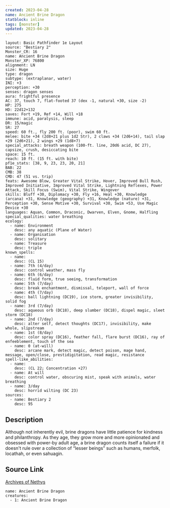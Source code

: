 ```yaml
---
created: 2023-04-28
name: Ancient Brine Dragon
statblock: inline
tags: [monster]
updated: 2023-04-28
---
```

```statblock
layout: Basic Pathfinder 1e Layout
source: "Bestiary 2"
Monster_CR: 16
name: Ancient Brine Dragon
Monster_XP: 76800
alignment: LN
size: Huge
type: dragon
subtype: (extraplanar, water)
INI: +3
perception: +30
senses: dragon senses
aura: frightful presence
AC: 37, touch 7, flat-footed 37 (dex -1, natural +30, size -2)
HP: 275
HD: 22d12+132
saves: Fort +19, Ref +14, Will +18
immune: acid, paralysis, sleep
DR: 15/magic
SR: 27
speed: 60 ft., fly 200 ft. (poor), swim 60 ft.
melee: bite +34 (2d8+21 plus 1d2 Str), 2 claws +34 (2d6+14), tail slap +29 (2d6+21), 2 wings +29 (1d8+7)
special_attacks: breath weapon (100-ft. line, 20d6 acid, DC 27), capsize, crush, desiccating bite
space: 15 ft.
reach: 10 ft. (15 ft. with bite)
pf1e_stats: [38, 9, 23, 23, 20, 21]
BAB: 22
CMB: 38
CMD: 47 (51 vs. trip)
feats: Awesome Blow, Greater Vital Strike, Hover, Improved Bull Rush, Improved Initiative, Improved Vital Strike, Lightning Reflexes, Power Attack, Skill Focus (Swim), Vital Strike, Wingover
skills: Bluff +30, Diplomacy +30, Fly +16, Heal +30, Knowledge (arcana) +31, Knowledge (geography) +31, Knowledge (nature) +31, Perception +30, Sense Motive +30, Survival +30, Swim +53, Use Magic Device +30
languages: Aquan, Common, Draconic, Dwarven, Elven, Gnome, Halfling
special_qualities: water breathing
ecology:
  - name: Environment
    desc: any aquatic (Plane of Water)
  - name: Organisation
    desc: solitary
  - name: Treasure
    desc: triple
known_spells:
  - name:
    desc: (CL 15)
  - name: 7th (4/day)
    desc: control weather, mass fly
  - name: 6th (6/day)
    desc: fluid form, true seeing, transformation
  - name: 5th (7/day)
    desc: break enchantment, dismissal, teleport, wall of force
  - name: 4th (7/day)
    desc: ball lightning (DC19), ice storm, greater invisibility, solid fog
  - name: 3rd (7/day)
    desc: aqueous orb (DC18), deep slumber (DC18), dispel magic, sleet storm (DC18)
  - name: 2nd (7/day)
    desc: alter self, detect thoughts (DC17), invisibility, make whole, slipstream
  - name: 1st (8/day)
    desc: color spray (DC16), feather fall, flare burst (DC16), ray of enfeeblement, touch of the sea
  - name: 0 (at-will)
    desc: arcane mark, detect magic, detect poison, mage hand, message, open/close, prestidigitation, read magic, resistance
spell-like_abilities:
  - name:
    desc: (CL 22; Concentration +27)
  - name: At will
    desc: control water, obscuring mist, speak with animals, water breathing
  - name: 3/day
    desc: horrid wilting (DC 23)
sources:
  - name: Bestiary 2
    desc: 95
```
## Description
Although not inherently evil, brine dragons have little patience for kindness and philanthropy. As they age, they grow more and more opinionated and obsessed with power-by adult age, a brine dragon counts itself a failure if it doesn't rule over a collection of “lesser beings” such as humans, merfolk, locathah, or even sahuagin.
## Source Link
[Archives of Nethys](https://aonprd.com/MonsterDisplay.aspx?ItemName=Ancient%20Brine%20Dragon)
```encounter-table
name: Ancient Brine Dragon
creatures:
  - 1: Ancient Brine Dragon
```
